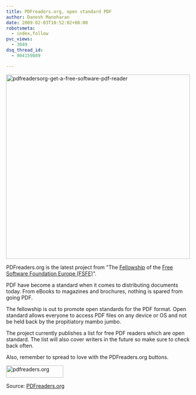 ```yaml
---
title: PDFreaders.org, open standard PDF
author: Danesh Manoharan
date: 2009-02-03T10:52:02+00:00
robotsmeta:
  - index,follow
pvc_views:
  - 3049
dsq_thread_id:
  - 904159889

---
```

<img loading="lazy" class="alignnone size-medium wp-image-1227" title="pdfreadersorg-get-a-free-software-pdf-reader" src="/wp-content/uploads/2009/02/pdfreadersorg-get-a-free-software-pdf-reader-499x499.png" alt="pdfreadersorg-get-a-free-software-pdf-reader" width="499" height="499" srcset="/wp-content/uploads/2009/02/pdfreadersorg-get-a-free-software-pdf-reader-499x499.png 499w, /wp-content/uploads/2009/02/pdfreadersorg-get-a-free-software-pdf-reader-150x150.png 150w, /wp-content/uploads/2009/02/pdfreadersorg-get-a-free-software-pdf-reader.png 807w" sizes="(max-width: 499px) 100vw, 499px" />

PDFreaders.org is the latest project from "The [Fellowship][1] of the [Free Software Foundation Europe (FSFE)][2]".

PDF have become a standard when it comes to distributing documents today. From eBooks to magazines and brochures, nothing is spared from going PDF.

The fellowship is out to promote open standards for the PDF format. Open standard allows everyone to access PDF files on any device or OS and not be held back by the propitiatory mambo jumbo.

The project currently publishes a list for free PDF readers which are open standard. The list will also cover writers in the future so make sure to check back often.

Also, remember to spread to love with the PDFreaders.org buttons.

<a href="http://pdfreaders.org/" target="_blank"><img loading="lazy" src="http://pdfreaders.org/graphics/pdfreaders-four-freedoms.png" border="0" alt="pdfreaders.org" width="155" height="33" /></a>

Source: [PDFreaders.org][3]

 [1]: http://fellowship.fsfe.org/
 [2]: http://www.fsfeurope.org
 [3]: http://pdfreaders.org/